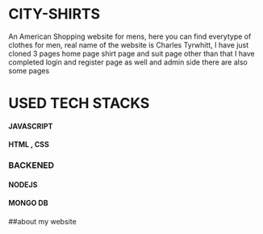 # CITY-SHIRTS
An American Shopping website for mens, here you can find everytype of clothes for men, real name of the website is Charles Tyrwhitt, I have just cloned 3 pages home page shirt page and suit page other than that I have completed login and register page as well and admin side there are also some pages

# USED TECH STACKS 
#### JAVASCRIPT 
#### HTML , CSS
### BACKENED
#### NODEJS
#### MONGO DB
#### 

##about my website



